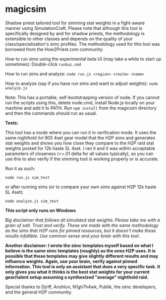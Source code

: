 # magicsim
Shadow priest tailored tool for simming stat weights in a fight-aware manner using SimulationCraft. Please note that although this tool is specifically designed by and for shadow priests, the methodology is extensible to other classes and depends on the quality of your class/specialization's simc profiles. The methodology used for this tool was borrowed from the How2Priest.com community.

How to run sims using the experimental beta UI (may take a while to start up sometimes): Double-click `runGui.cmd`

How to run sims and analyze: ```node run.js <region> <realm> <name>```

How to analyze (say if you have run sims and want to adjust weights): `node analyze.js`

Note: This has a portable, self-bootstrapping version of node. If you cannot run the scripts using this, delete node.cmd, install Node.js locally on your machine and add it to PATH. Run `npm install` from the magicsim directory and then the commands should run as usual.

**Tests:**

This tool has a mode where you can run it in verification mode. It uses the same nighthold ilvl 905 4set gear model that the H2P sims and generates stat weights and shows you how close they compare to the H2P raid stat weights posted for 12k haste SL 4set. I ran it and it was within acceptable parameters of closeness (<=.01 delta for all values typically), so you can use this to also verify if the simming tool is working properly or is accurate.

Run it as such:

`node run.js sim_test`

or after running sims (or to compare your own sims against H2P 12k haste SL 4set):

`node analyze.js sim_test`

**This script only runs on Windows**

*Big disclaimer that follows all simulated stat weights: Please take me with a grain of salt. Trust and verify. These are made with the same methodology as the sims that H2P runs for pinned resources, but it doesn't make these results infallible. Use common sense and your brain with this tool.*

**Another disclaimer: I wrote the simc templates myself based on what I believe is the same simc templates (roughly) as the ones H2P uses. It is possible that these templates may give slightly different results and may influence weights. Again, use your brain, verify against pinned information. This tool is only an assistant that does a very specific task. It only gives you what it thinks is the best stat weights for your current gear/talent setup assuming a synthesized "average" nighthold raid.**

Special thanks to Djriff, Anshlun, N1gh7h4wk, Publik, the simc developers, and the general H2P community.
